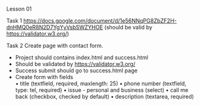 
Lesson 01

Task 1
https://docs.google.com/document/d/1e56NNqPG8ZbZF2H-dnHMQ0eR8N2D7YgYyVsbSWZYHOE (should be valid by https://validator.w3.org/)

Task 2
Create page with contact form. 
- Project should contains index.html and success.html
- Should be validated by https://validator.w3.org/
- Success submit should go to success.html page
- Create form with fields	
	• title (textfield, required, maxlength: 25)
	• phone number (textfield, type: tel, required)
	• issue - personal and business (select)
	• call me back (checkbox, checked by default)
	• description (textarea, required)
